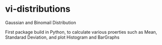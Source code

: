 # vi-distributions
Gaussian and Binomail Distribution

First package build in Python, to calculate various proerties such as Mean, Standarad Deviation, and plot Histogram and BarGraphs
